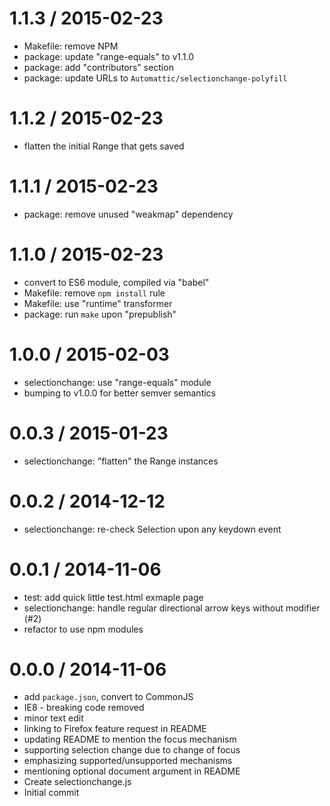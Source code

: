 
1.1.3 / 2015-02-23
==================

  * Makefile: remove NPM
  * package: update "range-equals" to v1.1.0
  * package: add "contributors" section
  * package: update URLs to `Automattic/selectionchange-polyfill`

1.1.2 / 2015-02-23
==================

  * flatten the initial Range that gets saved

1.1.1 / 2015-02-23
==================

  * package: remove unused "weakmap" dependency

1.1.0 / 2015-02-23
==================

  * convert to ES6 module, compiled via "babel"
  * Makefile: remove `npm install` rule
  * Makefile: use "runtime" transformer
  * package: run `make` upon "prepublish"

1.0.0 / 2015-02-03
==================

  * selectionchange: use "range-equals" module
  * bumping to v1.0.0 for better semver semantics

0.0.3 / 2015-01-23
==================

  * selectionchange: "flatten" the Range instances

0.0.2 / 2014-12-12
==================

  * selectionchange: re-check Selection upon any keydown event

0.0.1 / 2014-11-06
==================

  * test: add quick little test.html exmaple page
  * selectionchange: handle regular directional arrow keys without modifier (#2)
  * refactor to use npm modules

0.0.0 / 2014-11-06
==================

  * add `package.json`, convert to CommonJS
  * IE8 - breaking code removed
  * minor text edit
  * linking to Firefox feature request in README
  * updating README to mention the focus mechanism
  * supporting selection change due to change of focus
  * emphasizing supported/unsupported mechanisms
  * mentioning optional document argument in README
  * Create selectionchange.js
  * Initial commit
